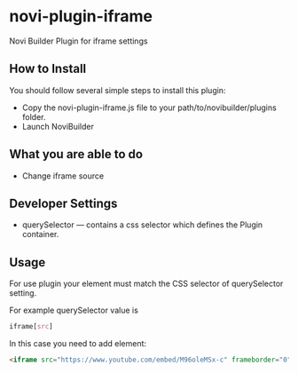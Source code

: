 # novi-plugin-iframe
Novi Builder Plugin for iframe settings

## How to Install
You should follow several simple steps to install this plugin:
* Copy the novi-plugin-iframe.js file to your path/to/novibuilder/plugins folder.
* Launch NoviBuilder 

## What you are able to do
* Change iframe source

## Developer Settings
* querySelector — contains a css selector which defines the Plugin container.

## Usage
For use plugin your element must match the CSS selector of querySelector setting.

For example querySelector value is
```css
iframe[src]
```
In this case you need to add element:
```html
<iframe src="https://www.youtube.com/embed/M96oleMSx-c" frameborder="0" allowfullscreen></iframe>
```